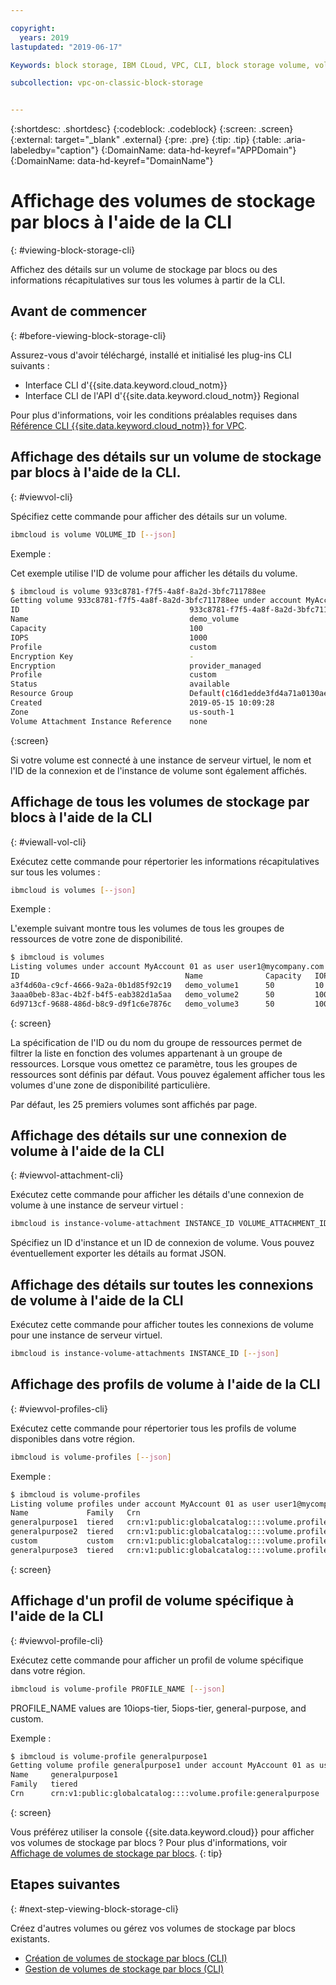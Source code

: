 ```yaml
---

copyright:
  years: 2019
lastupdated: "2019-06-17"

Keywords: block storage, IBM CLoud, VPC, CLI, block storage volume, volume, IOPS

subcollection: vpc-on-classic-block-storage


---
```


{:shortdesc: .shortdesc}
{:codeblock: .codeblock}
{:screen: .screen}
{:external: target="_blank" .external}
{:pre: .pre}
{:tip: .tip}
{:table: .aria-labeledby="caption"}
{:DomainName: data-hd-keyref="APPDomain"}
{:DomainName: data-hd-keyref="DomainName"}

# Affichage des volumes de stockage par blocs à l'aide de la CLI 
{: #viewing-block-storage-cli}

Affichez des détails sur un volume de stockage par blocs ou des informations récapitulatives sur tous les volumes à partir de la CLI. 

## Avant de commencer
{: #before-viewing-block-storage-cli}

Assurez-vous d'avoir téléchargé, installé et initialisé les plug-ins CLI suivants : 

* Interface CLI d'{{site.data.keyword.cloud_notm}}
* Interface CLI de l'API d'{{site.data.keyword.cloud_notm}} Regional 

Pour plus d'informations, voir les conditions préalables requises dans [Référence CLI {{site.data.keyword.cloud_notm}} for VPC](/docs/vpc-infrastructure-cli-plugin?topic=vpc-infrastructure-cli-plugin-vpc-reference).

## Affichage des détails sur un volume de stockage par blocs à l'aide de la CLI. 
{: #viewvol-cli}

Spécifiez cette commande pour afficher des détails sur un volume. 

```bash
ibmcloud is volume VOLUME_ID [--json]
```

Exemple :

Cet exemple utilise l'ID de volume pour afficher les détails du volume. 

```bash
$ ibmcloud is volume 933c8781-f7f5-4a8f-8a2d-3bfc711788ee
Getting volume 933c8781-f7f5-4a8f-8a2d-3bfc711788ee under account MyAccount01 as user user1@mycompany.com...
ID                                      933c8781-f7f5-4a8f-8a2d-3bfc711788ee
Name                                    demo_volume
Capacity                                100
IOPS                                    1000
Profile                                 custom
Encryption Key                          -
Encryption                              provider_managed
Profile                                 custom
Status                                  available
Resource Group                          Default(c16d1edde3fd4a71a0130aed371405a0)
Created                                 2019-05-15 10:09:28
Zone                                    us-south-1
Volume Attachment Instance Reference    none
```
{:screen}

Si votre volume est connecté à une instance de serveur virtuel, le nom et l'ID de la connexion et de l'instance de volume sont également affichés. 

## Affichage de tous les volumes de stockage par blocs à l'aide de la CLI 
{: #viewall-vol-cli}

Exécutez cette commande pour répertorier les informations récapitulatives sur tous les volumes : 

```bash
ibmcloud is volumes [--json]
```

Exemple :

L'exemple suivant montre tous les volumes de tous les groupes de ressources de votre zone de disponibilité.   

```bash
$ ibmcloud is volumes
Listing volumes under account MyAccount 01 as user user1@mycompany.com...
ID                                     Name              Capacity   IOPS   Auto Delete   Encryption        Profile         Created               Status      Zone         Resource Group
a3f4d60a-c9cf-4666-9a2a-0b1d85f92c19   demo_volume1      50         10     Manual        provider managed  generalpurpose   2019-06-30 11:04:46  pending     us-south-1   (c16d1edd-.)
3aaa0beb-83ac-4b2f-b4f5-eab382d1a5aa   demo_volume2      50         100    Manual        provider managed  custom           2019-06-30 10:26:34  available   us-south-1   (c16d1edd-.)
6d9713cf-9688-486d-b8c9-d9f1c6e7876c   demo_volume3      50         100    Manual        provider managed  custom           2019-06-30 10:39:24  available   us-south-1   (c16d1edd-.)
```
{: screen}

La spécification de l'ID ou du nom du groupe de ressources permet de filtrer la liste en fonction des volumes appartenant à un groupe de ressources. Lorsque vous omettez ce paramètre, tous les groupes de ressources sont définis par défaut. Vous pouvez également afficher tous les volumes d'une zone de disponibilité particulière. 

Par défaut, les 25 premiers volumes sont affichés par page. 

## Affichage des détails sur une connexion de volume à l'aide de la CLI 
{: #viewvol-attachment-cli}

Exécutez cette commande pour afficher les détails d'une connexion de volume à une instance de serveur virtuel : 

```bash
ibmcloud is instance-volume-attachment INSTANCE_ID VOLUME_ATTACHMENT_ID [--json]
```

Spécifiez un ID d'instance et un ID de connexion de volume. Vous pouvez éventuellement exporter les détails au format JSON. 

## Affichage des détails sur toutes les connexions de volume à l'aide de la CLI 

Exécutez cette commande pour afficher toutes les connexions de volume pour une instance de serveur virtuel. 

```bash
ibmcloud is instance-volume-attachments INSTANCE_ID [--json]
```

## Affichage des profils de volume à l'aide de la CLI 
{: #viewvol-profiles-cli}

Exécutez cette commande pour répertorier tous les profils de volume disponibles dans votre région. 

```bash
ibmcloud is volume-profiles [--json]
```

Exemple :

```bash
$ ibmcloud is volume-profiles
Listing volume profiles under account MyAccount 01 as user user1@mycompany.com...
Name             Family   Crn
generalpurpose1  tiered   crn:v1:public:globalcatalog::::volume.profile:generalpurpose
generalpurpose2  tiered   crn:v1:public:globalcatalog::::volume.profile:generalpurpose
custom           custom   crn:v1:public:globalcatalog::::volume.profile:custom
generalpurpose3  tiered   crn:v1:public:globalcatalog::::volume.profile:generalpurpose
```
{: screen}

## Affichage d'un profil de volume spécifique à l'aide de la CLI 
{: #viewvol-profile-cli}

Exécutez cette commande pour afficher un profil de volume spécifique dans votre région. 

```bash
ibmcloud is volume-profile PROFILE_NAME [--json]
```

PROFILE_NAME values are 10iops-tier, 5iops-tier, general-purpose, and custom.

Exemple :

```bash
$ ibmcloud is volume-profile generalpurpose1
Getting volume profile generalpurpose1 under account MyAccount 01 as user user1@mycompany.com...
Name     generalpurpose1
Family   tiered
Crn      crn:v1:public:globalcatalog::::volume.profile:generalpurpose
```
{: screen}

Vous préférez utiliser la console {{site.data.keyword.cloud}} pour afficher vos volumes de stockage par blocs ? Pour plus d'informations, voir [Affichage de volumes de stockage par blocs](/docs/vpc-on-classic-block-storage?topic=vpc-on-classic-block-storage-viewing-block-storage).
{: tip}

## Etapes suivantes
{: #next-step-viewing-block-storage-cli}

Créez d'autres volumes ou gérez vos volumes de stockage par blocs existants. 

* [Création de volumes de stockage par blocs (CLI)](/docs/vpc-on-classic-block-storage?topic=vpc-on-classic-block-storage-creating-block-storage-cli)
* [Gestion de volumes de stockage par blocs (CLI)](/docs/vpc-on-classic-block-storage?topic=vpc-on-classic-block-storage-managing-block-storage-cli)
